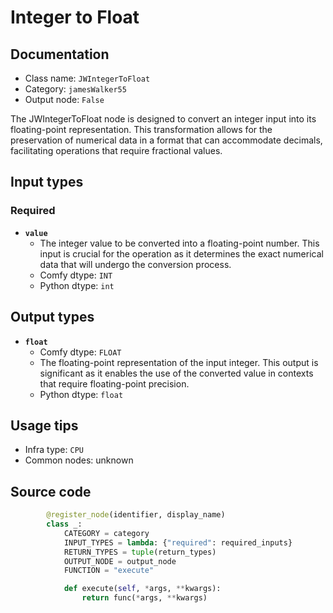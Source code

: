 # Integer to Float
## Documentation
- Class name: `JWIntegerToFloat`
- Category: `jamesWalker55`
- Output node: `False`

The JWIntegerToFloat node is designed to convert an integer input into its floating-point representation. This transformation allows for the preservation of numerical data in a format that can accommodate decimals, facilitating operations that require fractional values.
## Input types
### Required
- **`value`**
    - The integer value to be converted into a floating-point number. This input is crucial for the operation as it determines the exact numerical data that will undergo the conversion process.
    - Comfy dtype: `INT`
    - Python dtype: `int`
## Output types
- **`float`**
    - Comfy dtype: `FLOAT`
    - The floating-point representation of the input integer. This output is significant as it enables the use of the converted value in contexts that require floating-point precision.
    - Python dtype: `float`
## Usage tips
- Infra type: `CPU`
- Common nodes: unknown


## Source code
```python
        @register_node(identifier, display_name)
        class _:
            CATEGORY = category
            INPUT_TYPES = lambda: {"required": required_inputs}
            RETURN_TYPES = tuple(return_types)
            OUTPUT_NODE = output_node
            FUNCTION = "execute"

            def execute(self, *args, **kwargs):
                return func(*args, **kwargs)

```
